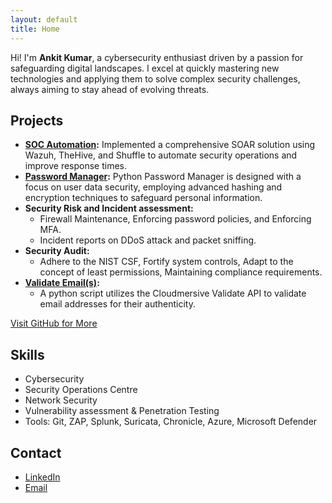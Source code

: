 ```yaml
---
layout: default
title: Home
---
```


Hi! I'm **Ankit Kumar**, a cybersecurity enthusiast driven by a passion for safeguarding digital landscapes. I excel at quickly mastering new technologies and applying them to solve complex security challenges, always aiming to stay ahead of evolving threats.

## Projects
- **[SOC Automation](https://github.com/xerone2/SOC-Automation/tree/main):** Implemented a comprehensive SOAR solution using Wazuh, TheHive, and Shuffle to automate security operations and improve response times.
- **[Password Manager](https://github.com/xerone2/Vault-Of-Codes/tree/main/MySQL%20Password%20Manager):** Python Password Manager is designed with a focus on user data security, employing advanced hashing and encryption techniques to safeguard personal information.
- **Security Risk and Incident assessment:**
    - Firewall Maintenance, Enforcing password policies, and Enforcing MFA.
    - Incident reports on DDoS attack and packet sniffing.
- **Security Audit:**
    - Adhere to the NIST CSF, Fortify system controls, Adapt to the concept of least permissions, Maintaining compliance requirements.
- **[Validate Email(s)](https://github.com/xerone2/Validate-Email):**
    - A python script utilizes the Cloudmersive Validate API to validate email addresses for their authenticity.


[Visit GitHub for More](https://github.com/xerone2)

## Skills
- Cybersecurity
- Security Operations Centre
- Network Security
- Vulnerability assessment & Penetration Testing
- Tools: Git, ZAP, Splunk, Suricata, Chronicle, Azure, Microsoft Defender

## Contact
- [LinkedIn](https://www.linkedin.com/in/ankitkrx)
- [Email](mailto:mankitverma21@gmail.com)
